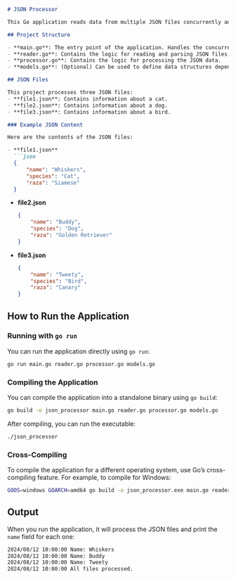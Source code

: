 ```markdown
# JSON Processor

This Go application reads data from multiple JSON files concurrently and processes them by printing a specific part of the JSON (the `name` field).

## Project Structure

- **main.go**: The entry point of the application. Handles the concurrent processing of JSON files.
- **reader.go**: Contains the logic for reading and parsing JSON files.
- **processor.go**: Contains the logic for processing the JSON data.
- **models.go**: (Optional) Can be used to define data structures depending on your JSON schema.

## JSON Files

This project processes three JSON files:
- **file1.json**: Contains information about a cat.
- **file2.json**: Contains information about a dog.
- **file3.json**: Contains information about a bird.

### Example JSON Content

Here are the contents of the JSON files:

- **file1.json**
  ```json
  {
      "name": "Whiskers",
      "species": "Cat",
      "raza": "Siamese"
  }
  ```

- **file2.json**
  ```json
  {
      "name": "Buddy",
      "species": "Dog",
      "raza": "Golden Retriever"
  }
  ```

- **file3.json**
  ```json
  {
      "name": "Tweety",
      "species": "Bird",
      "raza": "Canary"
  }
  ```

## How to Run the Application

### Running with `go run`

You can run the application directly using `go run`:

```sh
go run main.go reader.go processor.go models.go
```

### Compiling the Application

You can compile the application into a standalone binary using `go build`:

```sh
go build -o json_processor main.go reader.go processor.go models.go
```

After compiling, you can run the executable:

```sh
./json_processor
```

### Cross-Compiling

To compile the application for a different operating system, use Go’s cross-compiling feature. For example, to compile for Windows:

```sh
GOOS=windows GOARCH=amd64 go build -o json_processor.exe main.go reader.go processor.go models.go
```

## Output

When you run the application, it will process the JSON files and print the `name` field for each one:

```sh
2024/08/12 10:00:00 Name: Whiskers
2024/08/12 10:00:00 Name: Buddy
2024/08/12 10:00:00 Name: Tweety
2024/08/12 10:00:00 All files processed.
```

